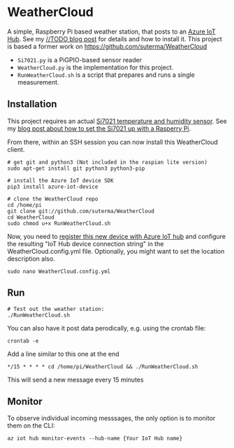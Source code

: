 # WeatherCloud

A simple, Raspberry Pi based weather station, that posts to an [Azure IoT Hub](https://azure.microsoft.com/en-us/services/iot-hub/). See my [//TODO blog post](https://qrys.ch) for details and how to install it. This project is based a former work on https://github.com/suterma/WeatherCloud

 - `Si7021.py` is a PiGPIO-based sensor reader
 - `WeatherCloud.py` is the implementation for this project.
 - `RunWeatherCloud.sh` is a script that prepares and runs a single measurement.
 
## Installation
This project requires an actual [Si7021 temperature and humidity sensor](https://www.digitec.ch/de/s1/product/adafruit-si7021-sensor-elektronikmodul-6310870). See my [blog post about how to set the Si7021 up with a Rasperry Pi](https://qrys.ch/a-raspberry-pi-based-weather-station-posting-to-wordpress/#setting-up-the-si7021-sensor). 

From there, within an SSH session you can now install this WeatherCloud client.

    # get git and python3 (Not included in the raspian lite version)
    sudo apt-get install git python3 python3-pip
    
    # install the Azure IoT device SDK
    pip3 install azure-iot-device
     
    # clone the WeatherCloud repo
    cd /home/pi
    git clone git://github.com/suterma/WeatherCloud
    cd WeatherCloud
    sudo chmod u+x RunWeatherCloud.sh
    
Now, you need to [register this new device with Azure IoT hub](https://docs.microsoft.com/en-us/azure/iot-hub/iot-hub-python-python-device-management-get-started#register-a-new-device-in-the-iot-hub) and configure the resulting "IoT Hub device connection string" in the WeatherCloud.config.yml file. Optionally, you might want to set the location description also.

    sudo nano WeatherCloud.config.yml
    
 ## Run
 
    # Test out the weather station:
    ./RunWeatherCloud.sh
    
You can also have it post data perodically, e.g. using the crontab file:

    crontab -e
    
Add a line similar to this one at the end

    */15 * * * * cd /home/pi/WeatherCloud && ./RunWeatherCloud.sh
    
This will send a new message every 15 minutes

## Monitor

To observe individual incoming messsages, the only option is to monitor them on the CLI:

    az iot hub monitor-events --hub-name {Your IoT Hub name}
